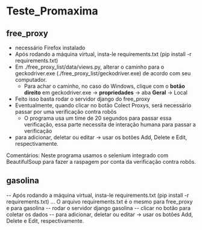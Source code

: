 # Teste_Promaxima

## free_proxy

- necessário Firefox instalado
- Após rodando a máquina virtual, insta-le requirements.txt (pip install -r requirements.txt)
- Em ./free_proxy_list/data/views.py, alterar o caminho para o geckodriver.exe (./free_proxy_list/geckodriver.exe) de acordo com seu computador. 
  - Para achar o caminho, no caso do Windows, clique com o **botão direito** em geckodriver.exe -> **propriedades** -> aba **Geral** -> Local
- Feito isso basta rodar o servidor django do free_proxy
- Eventualmente, quando clicar no botão Colect Proxys, será necessário passar por uma verificação contra robôs
  - O programa usa um time de 20 segundos para passar essa verificação, essa parte necessita de interação humana para passar a verificação
- para adicionar, deletar ou editar -> usar os botões Add, Delete e Edit, respectivamente.

Comentários:
  Neste programa usamos o selenium integrado com BeautifulSoup para fazer a raspagem por conta da verificação contra robôs.


## gasolina

-- Após rodando a máquina virtual, insta-le requirements.txt (pip install -r requirements.txt) ... O arquivo requirements.txt é o mesmo para free_proxy e para gasolina
-- rodar o servidor django gasolina
-- clicar no botão para coletar os dados
-- para adicionar, deletar ou editar -> usar os botões Add, Delete e Edit, respectivamente.

